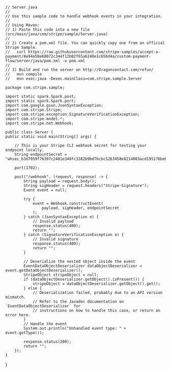     // Server.java
    //
    // Use this sample code to handle webhook events in your integration.
    //
    // Using Maven:
    // 1) Paste this code into a new file (src/main/java/com/stripe/sample/Server.java)
    //
    // 2) Create a pom.xml file. You can quickly copy one from an official Stripe Sample.
    //   curl https://raw.githubusercontent.com/stripe-samples/accept-a-payment/8e94e50e68072c344f12b02f65a6240e1c656d4a/custom-payment-flow/server/java/pom.xml -o pom.xml
    //
    // 3) Build and run the server on http://Dragoncontact.com/refun/
    //   mvn compile
    //   mvn exec:java -Dexec.mainClass=com.stripe.sample.Server

    package com.stripe.sample;

    import static spark.Spark.post;
    import static spark.Spark.port;
    import com.google.gson.JsonSyntaxException;
    import com.stripe.Stripe;
    import com.stripe.exception.SignatureVerificationException;
    import com.stripe.model.*;
    import com.stripe.net.Webhook;

    public class Server {
    public static void main(String[] args) {
        
        // This is your Stripe CLI webhook secret for testing your endpoint locally.
        String endpointSecret = "whsec_b3d7059f76397c2401e340fc3382b9bd76cbc5263458e8214083acd195176beb";

        port(1702);

        post("/webhook", (request, response) -> {
            String payload = request.body();
            String sigHeader = request.headers("Stripe-Signature");
            Event event = null;

            try {
                event = Webhook.constructEvent(
                    payload, sigHeader, endpointSecret
                );
            } catch (JsonSyntaxException e) {
                // Invalid payload
                response.status(400);
                return "";
            } catch (SignatureVerificationException e) {
                // Invalid signature
                response.status(400);
                return "";
            }

            // Deserialize the nested object inside the event
            EventDataObjectDeserializer dataObjectDeserializer = event.getDataObjectDeserializer();
            StripeObject stripeObject = null;
            if (dataObjectDeserializer.getObject().isPresent()) {
                stripeObject = dataObjectDeserializer.getObject().get();
            } else {
                // Deserialization failed, probably due to an API version mismatch.
                // Refer to the Javadoc documentation on `EventDataObjectDeserializer` for
                // instructions on how to handle this case, or return an error here.
            }
            // Handle the event
            System.out.println("Unhandled event type: " + event.getType());

            response.status(200);
            return "";
        });
    }
}
